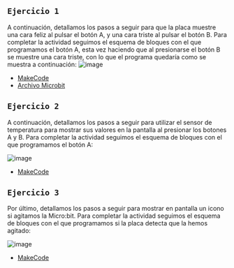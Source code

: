 ## `Ejercicio 1`

A continuación, detallamos los pasos a seguir para que la placa muestre una cara
feliz al pulsar el botón A, y una cara triste al pulsar el botón B.
Para completar la actividad seguimos el esquema de bloques con el que
programamos el botón A, esta vez haciendo que al presionarse el botón B se
muestre una cara triste, con lo que el programa quedaría como se muestra a
continuación:
![image](https://user-images.githubusercontent.com/114906861/204747120-c11b1646-9d0f-4f98-b6a7-16615ed5cea5.PNG)
- [MakeCode](https://makecode.microbit.org/#editor)
- [Archivo Microbit](modulo1/microbit-Microbit.hex)



## `Ejercicio 2`

A continuación, detallamos los pasos a seguir para utilizar el sensor de
temperatura para mostrar sus valores en la pantalla al presionar los botones A y B.
Para completar la actividad seguimos el esquema de bloques con el que
programamos el botón A:

![image](https://user-images.githubusercontent.com/114906861/204747857-230bec82-29a7-455d-a0db-12ac56e0d29c.PNG)
- [MakeCode](https://makecode.microbit.org/#editor)


## `Ejercicio 3`

Por último, detallamos los pasos a seguir para mostrar en pantalla un icono si
agitamos la Micro:bit.
Para completar la actividad seguimos el esquema de bloques con el que
programamos si la placa detecta que la hemos agitado:

![image](https://user-images.githubusercontent.com/114906861/204747955-ef016cd7-2427-49f2-983b-5710cf6184d9.PNG)
- [MakeCode](https://makecode.microbit.org/#editor)
